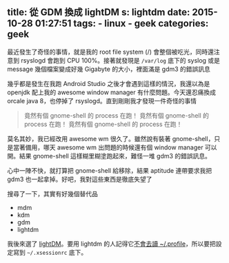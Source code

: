 title: 從 GDM 換成 lightDM
s: lightdm
date: 2015-10-28 01:27:51
tags:
    - linux
    - geek
categories: geek
---

最近發生了奇怪的事情，就是我的 root file system (/) 會整個被吃光，同時還注意到 rsyslogd 會跑到 CPU 100%。接著就發現是 <code>/var/log</code> 底下的 syslog 或是 message 幾個檔案變成好幾 Gigabyte 的大小，裡面滿是 gdm3 的錯誤訊息

幾乎都是發生在我跑 Android Studio 之後才會遇到這樣的情況，我還以為是 openjdk 配上我的 awesome window manager 有什麼問題。今天還忍痛換成 orcale java 8，也停掉了 rsyslogd。直到剛剛我才發現一件奇怪的事情

> 竟然有個 gnome-shell 的 process 在跑！
> 竟然有個 gnome-shell 的 process 在跑！
> 竟然有個 gnome-shell 的 process 在跑！

<!-- more -->

莫名其妙，我已經改用 awesome wm 很久了。雖然說有裝著 gnome-shell，只是當著備用，哪天 awesome wm 出問題的時候還有個 window manager 可以開。結果 gnome-shell 這樣糊里糊塗跑起來，難怪一堆 gdm3 的錯誤訊息。

心中一陣不快，就打算把 gnome-shell 給移除，結果 aptitude 連帶要求我把 gdm3 也一起拿掉。好吧，我對這些東西是徹底失望了

搜尋了一下，其實有好幾個替代品

* mdm
* kdm
* gdm
* lightdm

我後來選了 [lightDM](https://zh.wikipedia.org/wiki/LightDM)。要用 lightdm 的人記得它[不會去讀 ~/.profile](https://bugs.debian.org/cgi-bin/bugreport.cgi?bug=636108)，所以要把設定寫到 <code>~/.xsessionrc</code> 底下。
